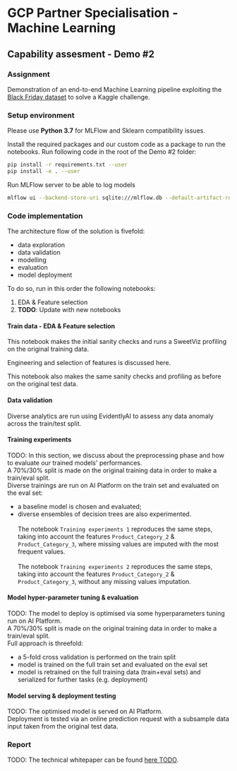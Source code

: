 # GCP Partner Specialisation - Machine Learning
## Capability assesment - Demo #2

### Assignment
Demonstration of an end-to-end Machine Learning pipeline exploiting the [Black Friday dataset](https://www.kaggle.com/abhisingh10p14/black-friday) to solve a Kaggle challenge.

### Setup environment

Please use **Python 3.7** for MLFlow and Sklearn compatibility issues.

Install the required packages and our custom code as a package to run the notebooks. Run following code in the root of the Demo \#2 folder:
```sh
pip install -r requirements.txt --user
pip install -e . --user
```


Run MLFlow server to be able to log models
```sh
mlflow ui --backend-store-uri sqlite:///mlflow.db --default-artifact-root ./artifacts --host 0.0.0.0
```


### Code implementation
The architecture flow of the solution is fivefold:
- data exploration
- data validation
- modelling
- evaluation
- model deployment

To do so, run in this order the following notebooks:
1. EDA & Feature selection
2. __TODO__: Update with new notebooks

#### Train data - EDA & Feature selection
This notebook makes the initial sanity checks and runs a SweetViz profiling on the original training data.  

Engineering and selection of features is discussed here.  

This notebook also makes the same sanity checks and profiling as before on the original test data.

#### Data validation
Diverse analytics are run using EvidentlyAI to assess any data anomaly across the train/test split.

#### Training experiments
TODO:
In this section, we discuss about the preprocessing phase and how to evaluate our trained models' performances.
<br>A 70%/30% split is made on the original training data in order to make a train/eval split.
<br>Diverse trainings are run on AI Platform on the train set and evaluated on the eval set:
- a baseline model is chosen and evaluated;
- diverse ensembles of decision trees are also experimented.
<br><br>The notebook `Training experiments 1` reproduces the same steps, taking into account the features `Product_Category_2` & `Product_Category_3`, where missing values are imputed with the most frequent values.
<br><br>The notebook `Training experiments 2` reproduces the same steps, taking into account the features `Product_Category_2` & `Product_Category_3`, without any missing values imputation.

#### Model hyper-parameter tuning & evaluation
TODO:
The model to deploy is optimised via some hyperparameters tuning run on AI Platform.
<br>A 70%/30% split is made on the original training data in order to make a train/eval split.
<br>Full approach is threefold:
- a 5-fold cross validation is performed on the train split
- model is trained on the full train set and evaluated on the eval set
- model is retrained on the full training data (train+eval sets) and serialized for further tasks (e.g. deployment)

#### Model serving & deployment testing
TODO:
The optimised model is served on AI Platform.
<br>Deployment is tested via an online prediction request with a subsample data input taken from the original test data.


### Report
TODO:
The technical whitepaper can be found [here TODO](TODO).
